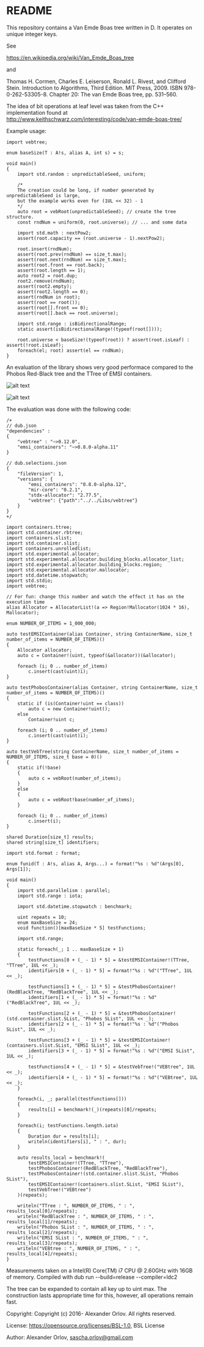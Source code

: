 # README #

This repository contains a Van Emde Boas tree written in D. It operates on unique integer keys. 

See

https://en.wikipedia.org/wiki/Van_Emde_Boas_tree

and 

Thomas H. Cormen, Charles E. Leiserson, Ronald L. Rivest, and Clifford Stein. Introduction to Algorithms, Third Edition. MIT Press, 2009. ISBN 978-0-262-53305-8. Chapter 20: The van Emde Boas tree, pp. 531–560.

The idea of bit operations at leaf level was taken from the C++ implementation found at
http://www.keithschwarz.com/interesting/code/van-emde-boas-tree/


Example usage: 

```
import vebtree; 

enum baseSize(T : A!s, alias A, int s) = s;

void main()
{
    import std.random : unpredictableSeed, uniform; 
    
    /*
    The creation could be long, if number generated by unpredictableSeed is large, 
    but the example works even for (1UL << 32) - 1
    */
    auto root = vebRoot(unpredictableSeed); // create the tree structure. 
    const rndNum = uniform(0, root.universe); // ... and some data

    import std.math : nextPow2; 
    assert(root.capacity == (root.universe - 1).nextPow2);

    root.insert(rndNum); 
    assert(root.prev(rndNum) == size_t.max); 
    assert(root.next(rndNum) == size_t.max); 
    assert(root.front == root.back); 
    assert(root.length == 1); 
    auto root2 = root.dup; 
    root2.remove(rndNum); 
    assert(root2.empty); 
    assert(root2.length == 0); 
    assert(rndNum in root); 
    assert(root == root()); 
    assert(root[].front == 0); 
    assert(root[].back == root.universe); 
    
    import std.range : isBidirectionalRange; 
    static assert(isBidirectionalRange!(typeof(root[])));

    root.universe < baseSize!(typeof(root)) ? assert(root.isLeaf) : assert(!root.isLeaf);
    foreach(el; root) assert(el == rndNum);     
}
```

An evaluation of the library shows very good performace compared to the Phobos Red-Black tree and the TTree of EMSI containers. 

![alt text](insertionTimings.png "Insertion timings for 10^6 elemeents in comparison between Emsi TTree, Phobos RedBlackTree, Phobos and Emsi Slist and the VEBtree")


![alt text](timingsVSuniverse.png "Insertion timings vs universe size in comparison between Emsi TTree, Phobos RedBlackTree, Phobos and Emsi Slist and the VEBtree")


The evaluation was done with the following code: 

```
/+
// dub.json
"dependencies" : 
{
    "vebtree" : "~>0.12.0",
    "emsi_containers": "~>0.8.0-alpha.11"
}

// dub.selections.json 
{ 
	"fileVersion": 1,
	"versions": {
		"emsi_containers": "0.8.0-alpha.12",
		"mir-core": "0.2.1",
		"stdx-allocator": "2.77.5",
		"vebtree": {"path":"../../Libs/vebtree"}
	}
}
+/

import containers.ttree;
import std.container.rbtree;
import containers.slist;
import std.container.slist;
import containers.unrolledlist;
import std.experimental.allocator;
import std.experimental.allocator.building_blocks.allocator_list;
import std.experimental.allocator.building_blocks.region;
import std.experimental.allocator.mallocator;
import std.datetime.stopwatch;
import std.stdio;
import vebtree; 

// For fun: change this number and watch the effect it has on the execution time
alias Allocator = AllocatorList!(a => Region!Mallocator(1024 * 16), Mallocator);

enum NUMBER_OF_ITEMS = 1_000_000;

auto testEMSIContainer(alias Container, string ContainerName, size_t number_of_items = NUMBER_OF_ITEMS)()
{
	Allocator allocator;
	auto c = Container!(uint, typeof(&allocator))(&allocator);
	
	foreach (i; 0 .. number_of_items)
		c.insert(cast(uint)i);
}

auto testPhobosContainer(alias Container, string ContainerName, size_t number_of_items = NUMBER_OF_ITEMS)()
{
	static if (is(Container!uint == class))
		auto c = new Container!uint();
	else
		Container!uint c;
	
	foreach (i; 0 .. number_of_items)
		c.insert(cast(uint)i);
}

auto testVebTree(string ContainerName, size_t number_of_items = NUMBER_OF_ITEMS, size_t base = 0)()
{
    static if(!base)
    {
        auto c = vebRoot(number_of_items); 
    }
    else
    {
        auto c = vebRoot!base(number_of_items); 
    }
	
	foreach (i; 0 .. number_of_items)
		c.insert(i);
}

shared Duration[size_t] results; 
shared string[size_t] identifiers; 

import std.format : format; 

enum funid(T : A!s, alias A, Args...) = format!"%s : %d"(Args[0], Args[1]);

void main()
{
    import std.parallelism : parallel; 
    import std.range : iota; 

    import std.datetime.stopwatch : benchmark;
    
    uint repeats = 10; 
    enum maxBaseSize = 24;
    void function()[maxBaseSize * 5] testFunctions;

    import std.range; 

    static foreach(_; 1 .. maxBaseSize + 1)
    {
        testFunctions[0 + (_ - 1) * 5] = &testEMSIContainer!(TTree, "TTree", 1UL << _);
        identifiers[0 + (_ - 1) * 5] = format!"%s : %d"("TTree", 1UL << _); 
        
        testFunctions[1 + (_ - 1) * 5] = &testPhobosContainer!(RedBlackTree, "RedBlackTree", 1UL << _);
        identifiers[1 + (_ - 1) * 5] = format!"%s : %d"("RedBlackTree", 1UL << _); 

        testFunctions[2 + (_ - 1) * 5] = &testPhobosContainer!(std.container.slist.SList, "Phobos SList", 1UL << _);
        identifiers[2 + (_ - 1) * 5] = format!"%s : %d"("Phobos SList", 1UL << _); 

        testFunctions[3 + (_ - 1) * 5] = &testEMSIContainer!(containers.slist.SList, "EMSI SList", 1UL << _);
        identifiers[3 + (_ - 1) * 5] = format!"%s : %d"("EMSI SList", 1UL << _); 

        testFunctions[4 + (_ - 1) * 5] = &testVebTree!("VEBtree", 1UL << _);
        identifiers[4 + (_ - 1) * 5] = format!"%s : %d"("VEBtree", 1UL << _); 
    }
    
    foreach(i, _; parallel(testFunctions[]))
    {
        results[i] = benchmark!(_)(repeats)[0]/repeats;
    }

    foreach(i; testFunctions.length.iota)
    {
        Duration dur = results[i]; 
        writeln(identifiers[i], " : ", dur); 
    }

    auto results_local = benchmark!(
        testEMSIContainer!(TTree, "TTree"), 
        testPhobosContainer!(RedBlackTree, "RedBlackTree"), 
        testPhobosContainer!(std.container.slist.SList, "Phobos SList"),
        testEMSIContainer!(containers.slist.SList, "EMSI SList"),
        testVebTree!("VEBtree")
    )(repeats);

    writeln("TTree : ", NUMBER_OF_ITEMS, " : ", results_local[0]/repeats);
    writeln("RedBlackTree : ", NUMBER_OF_ITEMS, " : ", results_local[1]/repeats);
    writeln("Phobos SList : ", NUMBER_OF_ITEMS, " : ", results_local[2]/repeats);
    writeln("EMSI SList : ", NUMBER_OF_ITEMS, " : ", results_local[3]/repeats);
    writeln("VEBtree : ", NUMBER_OF_ITEMS, " : ", results_local[4]/repeats);
}
```

Measurements taken on a Intel(R) Core(TM) i7 CPU @ 2.60GHz with 16GB of memory. 
Compiled with dub run --build=release --compiler=ldc2

The tree can be expanded to contain all key up to uint max. The construction lasts appropriate time for this, however,
all operations remain fast. 

Copyright: Copyright (c) 2016- Alexander Orlov. All rights reserved.

License: https://opensource.org/licenses/BSL-1.0, BSL License

Author: Alexander Orlov, sascha.orlov@gmail.com